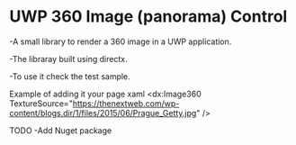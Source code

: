 # UWP 360 Image (panorama) Control

-A small library to render a 360 image in a UWP application.

-The libraray built using directx.

-To use it check the test sample.

Example of adding it your page xaml
<dx:Image360 TextureSource="https://thenextweb.com/wp-content/blogs.dir/1/files/2015/06/Prague_Getty.jpg" />

TODO 
-Add Nuget package
